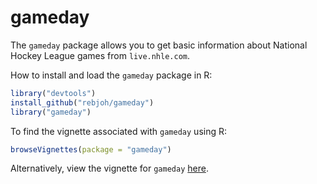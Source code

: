 gameday
=======

The `gameday` package allows you to get basic information about National Hockey League games from `live.nhle.com`.

How to install and load the `gameday` package in R:

```r
library("devtools")
install_github("rebjoh/gameday")
library("gameday")
```

To find the vignette associated with `gameday` using R:

```r
browseVignettes(package = "gameday")
```

Alternatively, view the vignette for `gameday` [here](https://github.com/rebjoh/gameday/blob/master/vignettes/overview.md).
